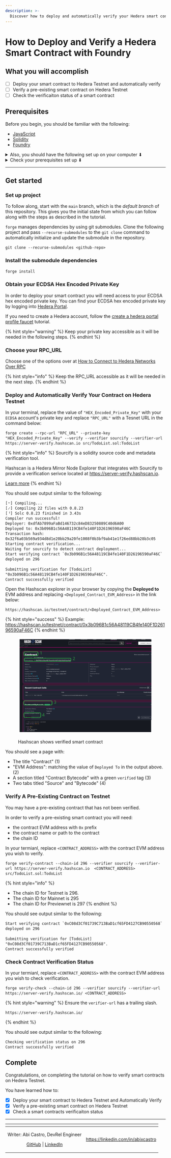 ```yaml
---
description: >-
  Discover how to deploy and automatically verify your Hedera smart contract. Learn how to verify a pre-existing contract and check a contracts verification status.
---
```


# How to Deploy and Verify a Hedera Smart Contract with Foundry

## What you will accomplish
* [ ] Deploy your smart contract to Hedera Testnet and automatically verify
* [ ] Verify a pre-existing smart contract on Hedera Testnet
* [ ] Check the verificaiton status of a smart contract

## Prerequisites

Before you begin, you should be familiar with the following:

* [JavaScript](https://developer.mozilla.org/en-US/docs/Web/JavaScript)
* [Solidity](https://docs.soliditylang.org/en/latest/)
* [Foundry](https://book.getfoundry.sh/)

<details>

<summary>Also, you should have the following set up on your computer ⬇ </summary>


* [x] `git` installed
    * Minimum version: 2.37
    * Recommended: [Install Git (Github)](https://github.com/git-guides/install-git)
* [x] A code editor or IDE
    * Recommended: [VS Code. Install VS Code (Visual Studio)](https://code.visualstudio.com/docs/setup/setup-overview)
* [x] NodeJs + npm installed
    * Minimum version of NodeJs: 18
    * Minimum version of npm: 9.5
    * Recommended for Linux & Mac: [nvm](https://github.com/nvm-sh/nvm)
    * Recommended for Windows: [nvm-windows](https://github.com/coreybutler/nvm-windows)
* [x] foundry `forge` and `cast` installed
    * `forge` Minimum version: 0.2.0
    * `cast` Minimum version: 0.2.0

</details>

<details>

<summary>Check your prerequisites set up ⬇ </summary>

Open your terminal, and enter the following commands.

```shell
git --version
code --version
node --version
npm --version
forge --version
cast --version
```

Each of these commands should output some text that includes a version number, for example:

```text
git --version
git version 2.39.2 (Apple Git-143)

code --version
1.81.1
6c3e3dba23e8fadc360aed75ce363ba185c49794
arm64

node --version
v20.6.1

npm --version
9.8.1

forge --version
0.2.0 (6fcbbd8 2023-12-15T00:29:51.472038000Z)

cast --version
0.2.0 (6fcbbd8 2023-12-15T00:29:51.851258000Z)

```
If the output contains text similar to `command not found`, please install that item.

</details>

***

## Get started

### Set up project

To follow along, start with the `main` branch,
which is the _default branch_ of this repository.
This gives you the initial state from which you can follow along
with the steps as described in the tutorial.

`forge` manages dependencies by using git submodules. Clone the following project and pass `--recurse-submodules` to the `git clone` command to automatically initialize and update the submodule in the repository.

```shell
git clone --recurse-submodules <github-repo>
```

### Install the submodule dependencies

```shell
forge install
```

### Obtain your ECDSA Hex Encoded Private Key

In order to deploy your smart contract you will need access to your ECDSA hex encoded private key. You can find your ECDSA hex encoded private key by logging into [Hedera Portal](https://portal.hedera.com).


If you need to create a Hedera account, follow the [create a hedera portal profile faucet](https://docs.hedera.com/hedera/getting-started/introduction#create-hedera-portal-profile-faucet) tutorial.


{% hint style="warning" %}
Keep your private key accessible as it will be needed in the following steps.
{% endhint %}

### Choose your RPC_URL

Choose one of the options over at [How to Connect to Hedera Networks Over RPC](https://docs.hedera.com/hedera/tutorials/more-tutorials/json-rpc-connections)


{% hint style="info" %}
Keep the RPC_URL accessible as it will be needed in the next step.
{% endhint %}

### Deploy and Automatically Verify Your Contract on Hedera Testnet

In your terminal, replace the value of `"HEX_Encoded_Private_Key"` with your `ECDSA` account's private key and replace `"RPC_URL"` with a Tesnet URL in the command below:

```shell
forge create --rpc-url "RPC_URL" --private-key "HEX_Encoded_Private_Key" --verify --verifier sourcify --verifier-url https://server-verify.hashscan.io src/TodoList.sol:TodoList
```

{% hint style="info" %}
Sourcify is a solidity source code and metadata verification tool.

Hashscan is a Hedera Mirror Node Explorer that integrates with Sourcify to provide a verification serivce located at https://server-verify.hashscan.io.

[Learn more](https://docs.hedera.com/hedera/core-concepts/smart-contracts/verifying-smart-contracts-beta)
{% endhint %}

You should see output similar to the following:

```text
[⠒] Compiling...
[⠔] Compiling 22 files with 0.8.23
[⠘] Solc 0.8.23 finished in 3.43s
Compiler run successful!
Deployer: 0xdfAb7899aFaBd146732c84eD83250889C40d6A00
Deployed to: 0x3b096B1c56A48119CB4fe140F1D26196590aF46C
Transaction hash: 0x32f6a03b569a934d8d1e20bb29a20fe1008f0b3bf9ab41e1f26ed88bb28b3c05
Starting contract verification...
Waiting for sourcify to detect contract deployment...
Start verifying contract `0x3b096B1c56A48119CB4fe140F1D26196590aF46C` deployed on 296

Submitting verification for [TodoList] "0x3b096B1c56A48119CB4fe140F1D26196590aF46C".
Contract successfully verified
```

Open the Hashscan explorer in your browser by
copying the **Deployed to** EVM address and replacing `<Deployed_Contract_EVM_Address>` in the link below:

```text
https://hashscan.io/testnet/contract/<Deployed_Contract_EVM_Address>
```

{% hint style="success" %}
Example: https://hashscan.io/testnet/contract/0x3b096B1c56A48119CB4fe140F1D26196590aF46C
{% endhint %}

<figure><img src="../../../.gitbook/assets/contract-verified-foundry.svg" alt="Hashscan explorer showing TodoList.sol is verified."><figcaption><p>Hashscan shows verified smart contract</p></figcaption></figure>

You should see a page with:

* The title "Contract" (1)
* "EVM Address": matching the value of `Deployed To` in the output above. (2)
* A section titled "Contract Bytecode" with a green `verified` tag (3)
* Two tabs titled "Source" and "Bytecode" (4)

### Verify A Pre-Existing Contract on Testnet

You may have a pre-existing contract that has not been verified.

In order to verify a pre-existing smart contract you will need:

* the contract EVM address with `0x` prefix
* the contract name or path to the contract
* the chain ID

In your termianl, replace `<CONTRACT_ADDRESS>` with the contract EVM address you wish to verify.

```shell
forge verify-contract --chain-id 296 --verifier sourcify --verifier-url https://server-verify.hashscan.io  <CONTRACT_ADDRESS> src/TodoList.sol:TodoList 
```

{% hint style="info" %}
- The chain ID for Testnet is 296. 
- The chain ID for Mainnet is 295
- The chain ID for Previewnet is 297
{% endhint %}

You should see output similar to the following:

```text
Start verifying contract `0xC08d3Cf01739C713BaD1cf65FD4127CB90550568` deployed on 296

Submitting verification for [TodoList] "0xC08d3Cf01739C713BaD1cf65FD4127CB90550568".
Contract successfully verified
```

### Check Contract Verification Status

In your termianl, replace `<CONTRACT_ADDRESS>` with the contract EVM address you wish to check verification.

```shell
forge verify-check --chain-id 296 --verifier sourcify --verifier-url https://server-verify.hashscan.io/ <CONTRACT_ADDRESS>
```

{% hint style="warning" %}
Ensure the `verifier-url` has a trailing slash. 

```
https://server-verify.hashscan.io/
```
{% endhint %}

You should see output similar to the following:

```text
Checking verification status on 296
Contract successfully verified
```

## Complete

Congratulations, on completing the tutorial on how to verify smart contracts on Hedera Testnet.

You have learned how to:
* [x] Deploy your smart contract to Hedera Testnet and Automatically Verify
* [x] Verify a pre-existing smart contract on Hedera Testnet
* [x] Check a smart contracts verificaiton status

***

<table data-card-size="large" data-view="cards"><thead><tr><th align="center"></th><th data-hidden data-card-target data-type="content-ref"></th></tr></thead><tbody><tr><td align="center"><p>Writer: Abi Castro, DevRel Engineer</p><p><a href="https://github.com/a-ridley">GitHub</a> | <a href="https://linkedin.com/in/abixcastro">LinkedIn</a></p></td><td><a href="https://linkedin.com/in/abixcastro">https://linkedin.com/in/abixcastro</a></td></tr></tbody></table>